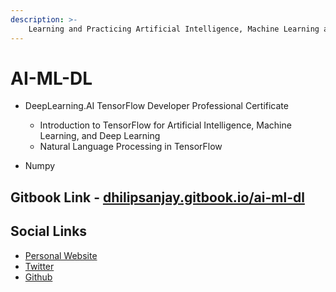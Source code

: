 ```yaml
---
description: >-
    Learning and Practicing Artificial Intelligence, Machine Learning and Deep Learning.
---
```


# AI-ML-DL

- DeepLearning.AI TensorFlow Developer Professional Certificate
    - Introduction to TensorFlow for Artificial Intelligence, Machine Learning, and Deep Learning
    - Natural Language Processing in TensorFlow

- Numpy

## Gitbook Link - [dhilipsanjay.gitbook.io/ai-ml-dl](https://dhilipsanjay.gitbook.io/ai-ml-dl)

## Social Links
- [Personal Website](https://dhilipsanjay.github.io/)
- [Twitter](https://twitter.com/DhilipSanjay)
- [Github](https://github.com/DhilipSanjay)